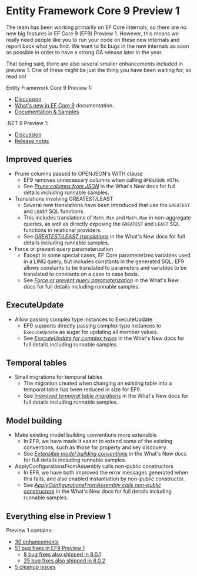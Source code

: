 # Entity Framework Core 9 Preview 1

The team has been working primarily on EF Core internals, so there are no new big features in EF Core 9 (EF9) Preview 1. However, this means we really need people like you to run your code on these new internals and report back what you find. We want to fix bugs in the new internals as soon as possible in order to have a strong GA release later in the year.

That being said, there are also several smaller enhancements included in preview 1. One of these might be just the thing you have been waiting for, so read on!

Entity Framework Core 9 Preview 1:
* [Discussion](https://github.com/dotnet/efcore/issues)
* [What's new in EF Core 9](https://learn.microsoft.com/ef/core/what-is-new/ef-core-9.0/whatsnew) documentation.
* [Documentation & Samples](https://github.com/dotnet/EntityFramework.Docs)

.NET 9 Preview 1:
* [Discussion](https://aka.ms/dotnet/9/preview1)
* [Release notes](README.md) 

## Improved queries

- Prune columns passed to OPENJSON's WITH clause
  - EF9 removes unnecessary columns when calling `OPENJSON WITH`.
  - See [_Prune columns from JSON_](https://learn.microsoft.com/ef/core/what-is-new/ef-core-9.0/whatsnew#prune-columns-passed-to-openjsons-with-clause) in the What's New docs for full details including runnable samples.
- Translations involving GREATEST/LEAST
  - Several new translations have been introduced that use the `GREATEST` and `LEAST` SQL functions.
  - This includes translations of `Math.Min` and `Math.Max` in non-aggregate queries, as well as directly exposing the `GREATEST` and `LEAST` SQL functions in relational providers.
  - See [_GREATEST/LEAST translations_](https://learn.microsoft.com/ef/core/what-is-new/ef-core-9.0/whatsnew#prune-columns-passed-to-openjsons-with-clause) in the What's New docs for full details including runnable samples.
- Force or prevent query parameterization
  - Except in some special cases, EF Core parameterizes variables used in a LINQ query, but includes constants in the generated SQL. EF9 allows constants to be translated to parameters and variables to be translated to constants on a case to case basis.
  - See [_Force or prevent query parameterization_](https://learn.microsoft.com/ef/core/what-is-new/ef-core-9.0/whatsnew#force-or-prevent-query-parameterization) in the What's New docs for full details including runnable samples.

## ExecuteUpdate

- Allow passing complex type instances to ExecuteUpdate
  - EF9 supports directly passing complex type instances to `ExecuteUpdate` as sugar for updating all member values.
  - See [_ExecuteUpdate for complex types_](https://learn.microsoft.com/ef/core/what-is-new/ef-core-9.0/whatsnew#allow-passing-complex-type-instances-to-executeupdate) in the What's New docs for full details including runnable samples.

## Temporal tables

- Small migrations for temporal tables
  - The migration created when changing an existing table into a temporal table has been reduced in size for EF9.
  - See [_Improved temporal table migrations_](https://learn.microsoft.com/ef/core/what-is-new/ef-core-9.0/whatsnew#improved-temporal-table-migrations) in the What's New docs for full details including runnable samples.

## Model building

- Make existing model building conventions more extensible
  - In EF9, we have made it easier to extend some of the existing conventions, such as those for property and key discovery.
  - See [_Extensible model building conventions_](https://learn.microsoft.com/ef/core/what-is-new/ef-core-9.0/whatsnew#make-existing-model-building-conventions-more-extensible) in the What's New docs for full details including runnable samples.
- ApplyConfigurationsFromAssembly calls non-public constructors
  - In EF9, we have both improved the error messages generated when this fails, and also enabled instantiation by non-public constructor.
  - See [_ApplyConfigurationsFromAssembly calls non-public constructors_](https://learn.microsoft.com/ef/core/what-is-new/ef-core-9.0/whatsnew#update-applyconfigurationsfromassembly-to-call-non-public-constructors) in the What's New docs for full details including runnable samples.

## Everything else in Preview 1

 Preview 1 contains:
 
- [30 enhancements](https://github.com/dotnet/efcore/issues?q=is%3Aissue+milestone%3A9.0.0-preview1+is%3Aclosed+label%3Atype-enhancement+)
- [51 bug fixes in EF9 Preview 1](https://github.com/dotnet/efcore/issues?q=is%3Aissue+milestone%3A9.0.0-preview1+is%3Aclosed+label%3Atype-bug)
   - [8 bug fixes also shipped in 8.0.1](https://github.com/dotnet/efcore/issues?q=is%3Aissue+milestone%3A8.0.1+is%3Aclosed)
   - [25 bug fixes also shipped in 8.0.2](https://github.com/dotnet/efcore/issues?q=is%3Aissue+milestone%3A8.0.2+is%3Aclosed+)
- [5 cleanup issues](https://github.com/dotnet/efcore/issues?q=is%3Aissue+milestone%3A9.0.0-preview1+is%3Aclosed+-label%3Atype-enhancement+-label%3Atype-bug)